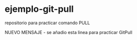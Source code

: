 # ejemplo-git-pull
repositorio para practicar comando PULL

NUEVO MENSAJE - se añadio esta linea para practicar GitPull
